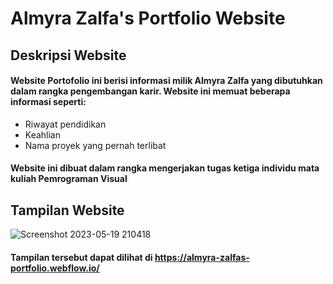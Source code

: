 # Almyra Zalfa's Portfolio Website 
## Deskripsi Website
#### Website Portofolio ini berisi informasi milik Almyra Zalfa yang dibutuhkan dalam rangka pengembangan karir. Website ini memuat beberapa informasi seperti:
- Riwayat pendidikan
- Keahlian
- Nama proyek yang pernah terlibat

#### Website ini dibuat dalam rangka mengerjakan tugas ketiga individu mata kuliah Pemrograman Visual
  
## Tampilan Website
![Screenshot 2023-05-19 210418](https://github.com/almyrazalfa/Portfolio/assets/130990117/13839f66-5500-4e8f-bae3-d9b79e7460b6)

#### Tampilan tersebut dapat dilihat di <a href='https://almyra-zalfas-portfolio.webflow.io/'></a>https://almyra-zalfas-portfolio.webflow.io/
